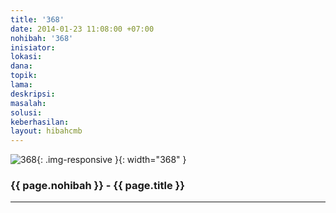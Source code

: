 ```yaml
---
title: '368'
date: 2014-01-23 11:08:00 +07:00
nohibah: '368'
inisiator: 
lokasi: 
dana: 
topik: 
lama: 
deskripsi: 
masalah: 
solusi: 
keberhasilan: 
layout: hibahcmb
---
```


![368](/static/img/hibahcmb/368.png){: .img-responsive }{: width="368" }

### {{ page.nohibah }} - {{ page.title }}

---
